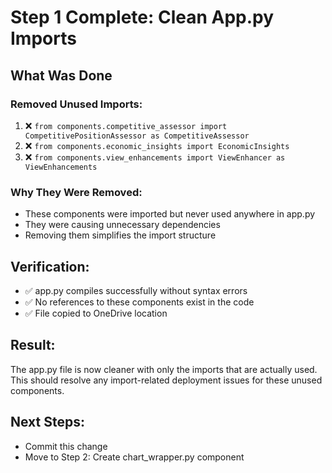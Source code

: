 # Step 1 Complete: Clean App.py Imports

## What Was Done

### Removed Unused Imports:
1. ❌ `from components.competitive_assessor import CompetitivePositionAssessor as CompetitiveAssessor`
2. ❌ `from components.economic_insights import EconomicInsights`  
3. ❌ `from components.view_enhancements import ViewEnhancer as ViewEnhancements`

### Why They Were Removed:
- These components were imported but never used anywhere in app.py
- They were causing unnecessary dependencies
- Removing them simplifies the import structure

## Verification:
- ✅ app.py compiles successfully without syntax errors
- ✅ No references to these components exist in the code
- ✅ File copied to OneDrive location

## Result:
The app.py file is now cleaner with only the imports that are actually used. This should resolve any import-related deployment issues for these unused components.

## Next Steps:
- Commit this change
- Move to Step 2: Create chart_wrapper.py component